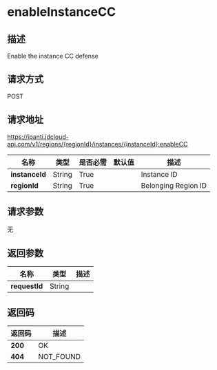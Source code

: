 # enableInstanceCC


## 描述
Enable the instance CC defense

## 请求方式
POST

## 请求地址
https://ipanti.jdcloud-api.com/v1/regions/{regionId}/instances/{instanceId}:enableCC

|名称|类型|是否必需|默认值|描述|
|---|---|---|---|---|
|**instanceId**|String|True| |Instance ID|
|**regionId**|String|True| |Belonging Region ID|

## 请求参数
无


## 返回参数
|名称|类型|描述|
|---|---|---|
|**requestId**|String| |


## 返回码
|返回码|描述|
|---|---|
|**200**|OK|
|**404**|NOT_FOUND|
